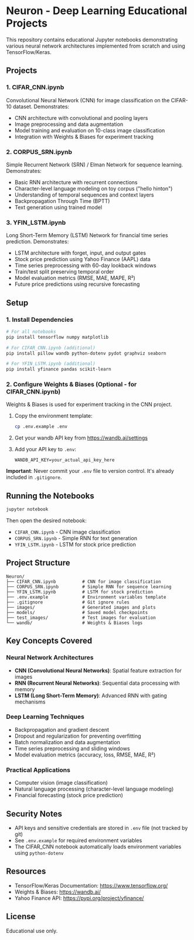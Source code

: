 # Neuron - Deep Learning Educational Projects

This repository contains educational Jupyter notebooks demonstrating various neural network architectures implemented from scratch and using TensorFlow/Keras.

## Projects

### 1. CIFAR_CNN.ipynb
Convolutional Neural Network (CNN) for image classification on the CIFAR-10 dataset. Demonstrates:
- CNN architecture with convolutional and pooling layers
- Image preprocessing and data augmentation
- Model training and evaluation on 10-class image classification
- Integration with Weights & Biases for experiment tracking

### 2. CORPUS_SRN.ipynb
Simple Recurrent Network (SRN) / Elman Network for sequence learning. Demonstrates:
- Basic RNN architecture with recurrent connections
- Character-level language modeling on toy corpus ("hello hinton")
- Understanding of temporal sequences and context layers
- Backpropagation Through Time (BPTT)
- Text generation using trained model

### 3. YFIN_LSTM.ipynb
Long Short-Term Memory (LSTM) Network for financial time series prediction. Demonstrates:
- LSTM architecture with forget, input, and output gates
- Stock price prediction using Yahoo Finance (AAPL) data
- Time series preprocessing with 60-day lookback windows
- Train/test split preserving temporal order
- Model evaluation metrics (RMSE, MAE, MAPE, R²)
- Future price predictions using recursive forecasting

## Setup

### 1. Install Dependencies

```bash
# For all notebooks
pip install tensorflow numpy matplotlib

# For CIFAR_CNN.ipynb (additional)
pip install pillow wandb python-dotenv pydot graphviz seaborn

# For YFIN_LSTM.ipynb (additional)
pip install yfinance pandas scikit-learn
```

### 2. Configure Weights & Biases (Optional - for CIFAR_CNN.ipynb)

Weights & Biases is used for experiment tracking in the CNN project.

1. Copy the environment template:
   ```bash
   cp .env.example .env
   ```

2. Get your wandb API key from https://wandb.ai/settings

3. Add your API key to `.env`:
   ```
   WANDB_API_KEY=your_actual_api_key_here
   ```

**Important**: Never commit your `.env` file to version control. It's already included in `.gitignore`.

## Running the Notebooks

```bash
jupyter notebook
```

Then open the desired notebook:
- `CIFAR_CNN.ipynb` - CNN image classification
- `CORPUS_SRN.ipynb` - Simple RNN for text generation
- `YFIN_LSTM.ipynb` - LSTM for stock price prediction

## Project Structure

```
Neuron/
├── CIFAR_CNN.ipynb          # CNN for image classification
├── CORPUS_SRN.ipynb         # Simple RNN for sequence learning
├── YFIN_LSTM.ipynb          # LSTM for stock prediction
├── .env.example             # Environment variables template
├── .gitignore               # Git ignore rules
├── images/                  # Generated images and plots
├── models/                  # Saved model checkpoints
├── test_images/             # Test images for evaluation
└── wandb/                   # Weights & Biases logs
```

## Key Concepts Covered

### Neural Network Architectures
- **CNN (Convolutional Neural Networks)**: Spatial feature extraction for images
- **RNN (Recurrent Neural Networks)**: Sequential data processing with memory
- **LSTM (Long Short-Term Memory)**: Advanced RNN with gating mechanisms

### Deep Learning Techniques
- Backpropagation and gradient descent
- Dropout and regularization for preventing overfitting
- Batch normalization and data augmentation
- Time series preprocessing and sliding windows
- Model evaluation metrics (accuracy, loss, RMSE, MAE, R²)

### Practical Applications
- Computer vision (image classification)
- Natural language processing (character-level language modeling)
- Financial forecasting (stock price prediction)

## Security Notes

- API keys and sensitive credentials are stored in `.env` file (not tracked by git)
- See `.env.example` for required environment variables
- The CIFAR_CNN notebook automatically loads environment variables using `python-dotenv`

## Resources

- TensorFlow/Keras Documentation: https://www.tensorflow.org/
- Weights & Biases: https://wandb.ai/
- Yahoo Finance API: https://pypi.org/project/yfinance/

## License

Educational use only.

